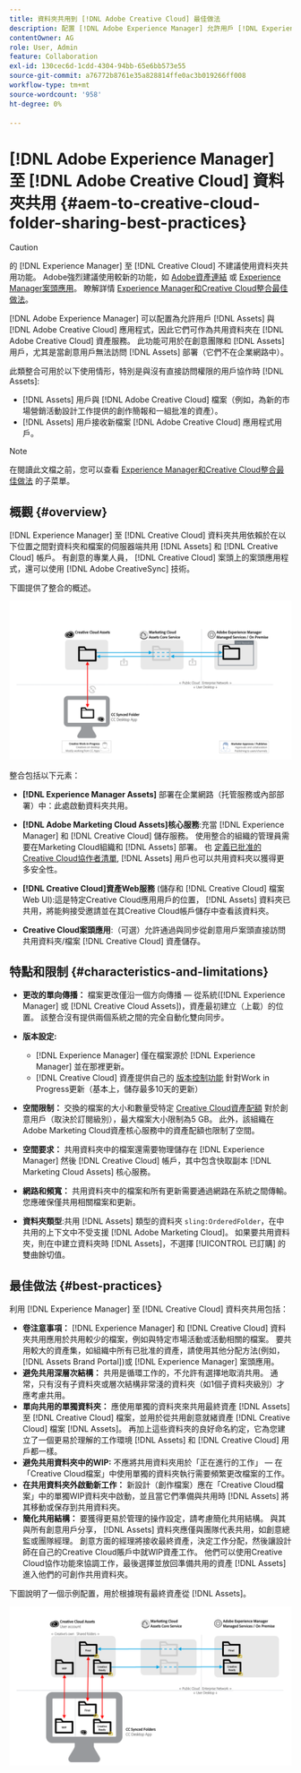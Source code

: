 ```yaml
---
title: 資料夾共用到 [!DNL Adobe Creative Cloud] 最佳做法
description: 配置 [!DNL Adobe Experience Manager] 允許用戶 [!DNL Experience Manager Assets] 與Adobe Creative Cloud用戶交換資料夾。
contentOwner: AG
role: User, Admin
feature: Collaboration
exl-id: 130cec6d-1cdd-4304-94bb-65e6bb573e55
source-git-commit: a76772b8761e35a828814ffe0ac3b019266ff008
workflow-type: tm+mt
source-wordcount: '958'
ht-degree: 0%

---
```


# [!DNL Adobe Experience Manager] 至 [!DNL Adobe Creative Cloud] 資料夾共用 {#aem-to-creative-cloud-folder-sharing-best-practices}

>[!CAUTION]
>
>的 [!DNL Experience Manager] 至 [!DNL Creative Cloud] 不建議使用資料夾共用功能。 Adobe強烈建議使用較新的功能，如 [Adobe資產連結](https://helpx.adobe.com/enterprise/admin-guide.html/enterprise/using/adobe-asset-link.ug.html) 或 [Experience Manager案頭應用](https://experienceleague.adobe.com/docs/experience-manager-desktop-app/using/using.html)。 瞭解詳情 [Experience Manager和Creative Cloud整合最佳做法](/help/assets/aem-cc-integration-best-practices.md)。

[!DNL Adobe Experience Manager] 可以配置為允許用戶 [!DNL Assets] 與 [!DNL Adobe Creative Cloud] 應用程式，因此它們可作為共用資料夾在 [!DNL Adobe Creative Cloud] 資產服務。 此功能可用於在創意團隊和 [!DNL Assets] 用戶，尤其是當創意用戶無法訪問 [!DNL Assets] 部署（它們不在企業網路中）。

此類整合可用於以下使用情形，特別是與沒有直接訪問權限的用戶協作時 [!DNL Assets]:

* [!DNL Assets] 用戶與 [!DNL Adobe Creative Cloud] 檔案（例如，為新的市場營銷活動設計工作提供的創作簡報和一組批准的資產）。
* [!DNL Assets] 用戶接收新檔案 [!DNL Adobe Creative Cloud] 應用程式用戶。

>[!NOTE]
>
>在閱讀此文檔之前，您可以查看 [Experience Manager和Creative Cloud整合最佳做法](/help/assets/aem-cc-integration-best-practices.md) 的子菜單。

## 概觀 {#overview}

[!DNL Experience Manager] 至 [!DNL Creative Cloud] 資料夾共用依賴於在以下位置之間對資料夾和檔案的伺服器端共用 [!DNL Assets] 和 [!DNL Creative Cloud] 帳戶。 有創意的專業人員， [!DNL Creative Cloud] 案頭上的案頭應用程式，還可以使用 [!DNL Adobe CreativeSync] 技術。

下圖提供了整合的概述。

![chlimage_1-179](assets/chlimage_1-406.png)

整合包括以下元素：

* **[!DNL Experience Manager Assets]** 部署在企業網路（托管服務或內部部署）中：此處啟動資料夾共用。
* **[!DNL Adobe Marketing Cloud Assets]核心服務**:充當 [!DNL Experience Manager] 和 [!DNL Creative Cloud] 儲存服務。 使用整合的組織的管理員需要在Marketing Cloud組織和 [!DNL Assets] 部署。 也 [定義已批准的Creative Cloud協作者清單](https://experienceleague.adobe.com/docs/core-services/interface/assets/t-admin-add-cc-user.html), [!DNL Assets] 用戶也可以共用資料夾以獲得更多安全性。

* **[!DNL Creative Cloud]資產Web服務** (儲存和 [!DNL Creative Cloud] 檔案Web UI):這是特定Creative Cloud應用用戶的位置， [!DNL Assets] 資料夾已共用，將能夠接受邀請並在其Creative Cloud帳戶儲存中查看該資料夾。
* **Creative Cloud案頭應用**:（可選）允許通過與同步從創意用戶案頭直接訪問共用資料夾/檔案 [!DNL Creative Cloud] 資產儲存。

## 特點和限制 {#characteristics-and-limitations}

* **更改的單向傳播：** 檔案更改僅沿一個方向傳播 — 從系統([!DNL Experience Manager] 或 [!DNL Creative Cloud Assets])，資產最初建立（上載）的位置。 該整合沒有提供兩個系統之間的完全自動化雙向同步。
* **版本設定:**

   * [!DNL Experience Manager] 僅在檔案源於 [!DNL Experience Manager] 並在那裡更新。
   * [!DNL Creative Cloud] 資產提供自己的 [版本控制功能](https://helpx.adobe.com/creative-cloud/help/versioning-faq.html) 針對Work in Progress更新（基本上，儲存最多10天的更新）

* **空間限制：** 交換的檔案的大小和數量受特定 [Creative Cloud資產配額](https://helpx.adobe.com/creative-cloud/kb/file-storage-quota.html) 對於創意用戶（取決於訂閱級別），最大檔案大小限制為5 GB。 此外，該組織在Adobe Marketing Cloud資產核心服務中的資產配額也限制了空間。

* **空間要求：** 共用資料夾中的檔案還需要物理儲存在 [!DNL Experience Manager] 然後 [!DNL Creative Cloud] 帳戶，其中包含快取副本 [!DNL Marketing Cloud Assets] 核心服務。
* **網路和頻寬：** 共用資料夾中的檔案和所有更新需要通過網路在系統之間傳輸。 您應確保僅共用相關檔案和更新。
* **資料夾類型**:共用 [!DNL Assets] 類型的資料夾 `sling:OrderedFolder`，在中共用的上下文中不受支援 [!DNL Adobe Marketing Cloud]。 如果要共用資料夾，則在中建立資料夾時 [!DNL Assets]，不選擇 [!UICONTROL 已訂購] 的雙曲餘切值。

## 最佳做法 {#best-practices}

利用 [!DNL Experience Manager] 至 [!DNL Creative Cloud] 資料夾共用包括：

* **卷注意事項：** [!DNL Experience Manager] 和 [!DNL Creative Cloud] 資料夾共用應用於共用較少的檔案，例如與特定市場活動或活動相關的檔案。 要共用較大的資產集，如組織中所有已批准的資產，請使用其他分配方法(例如， [!DNL Assets Brand Portal])或 [!DNL Experience Manager] 案頭應用。
* **避免共用深層次結構：** 共用是循環工作的，不允許有選擇地取消共用。 通常，只有沒有子資料夾或層次結構非常淺的資料夾（如1個子資料夾級別）才應考慮共用。
* **單向共用的單獨資料夾：** 應使用單獨的資料夾來共用最終資產 [!DNL Assets] 至 [!DNL Creative Cloud] 檔案，並用於從共用創意就緒資產 [!DNL Creative Cloud] 檔案 [!DNL Assets]。 再加上這些資料夾的良好命名約定，它為您建立了一個更易於理解的工作環境 [!DNL Assets] 和 [!DNL Creative Cloud] 用戶都一樣。
* **避免共用資料夾中的WIP:** 不應將共用資料夾用於「正在進行的工作」 — 在「Creative Cloud檔案」中使用單獨的資料夾執行需要頻繁更改檔案的工作。
* **在共用資料夾外啟動新工作：** 新設計（創作檔案）應在「Creative Cloud檔案」中的單獨WIP資料夾中啟動，並且當它們準備與共用時 [!DNL Assets] 將其移動或保存到共用資料夾。
* **簡化共用結構：** 要獲得更易於管理的操作設定，請考慮簡化共用結構。 與其與所有創意用戶分享， [!DNL Assets] 資料夾應僅與團隊代表共用，如創意總監或團隊經理。 創意方面的經理將接收最終資產，決定工作分配，然後讓設計師在自己的Creative Cloud賬戶中就WIP資產工作。 他們可以使用Creative Cloud協作功能來協調工作，最後選擇並放回準備共用的資產 [!DNL Assets] 進入他們的可創作共用資料夾。

下圖說明了一個示例配置，用於根據現有最終資產從 [!DNL Assets]。

![chlimage_1-180](assets/chlimage_1-407.png)
